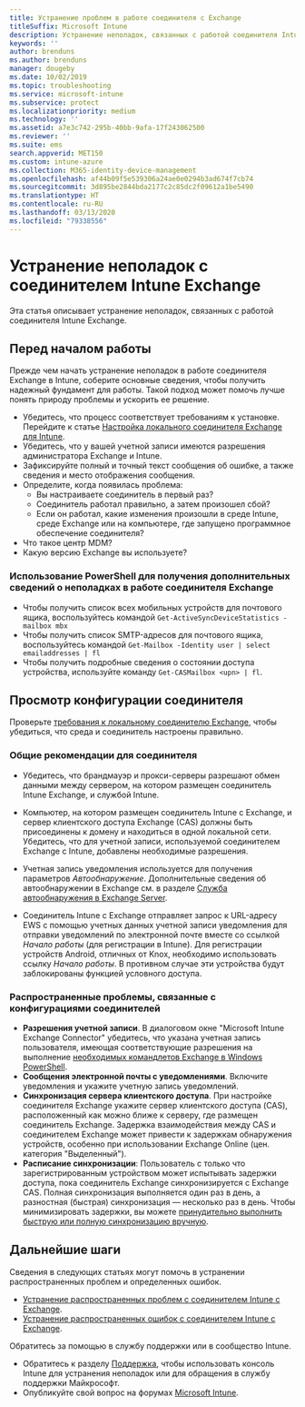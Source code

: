 ```yaml
---
title: Устранение проблем в работе соединителя с Exchange
titleSuffix: Microsoft Intune
description: Устранение неполадок, связанных с работой соединителя Intune с локальной организацией Exchange.
keywords: ''
author: brenduns
ms.author: brenduns
manager: dougeby
ms.date: 10/02/2019
ms.topic: troubleshooting
ms.service: microsoft-intune
ms.subservice: protect
ms.localizationpriority: medium
ms.technology: ''
ms.assetid: a7e3c742-295b-40bb-9afa-17f243062500
ms.reviewer: ''
ms.suite: ems
search.appverid: MET150
ms.custom: intune-azure
ms.collection: M365-identity-device-management
ms.openlocfilehash: af44b09f5e539306a24ae0e0294b3ad674f7cb74
ms.sourcegitcommit: 3d895be2844bda2177c2c85dc2f09612a1be5490
ms.translationtype: HT
ms.contentlocale: ru-RU
ms.lasthandoff: 03/13/2020
ms.locfileid: "79338556"
---
```

# <a name="troubleshoot-the-intune-exchange-connector"></a>Устранение неполадок с соединителем Intune Exchange

Эта статья описывает устранение неполадок, связанных с работой соединителя Intune Exchange.

## <a name="before-you-start"></a>Перед началом работы

Прежде чем начать устранение неполадок в работе соединителя Exchange в Intune, соберите основные сведения, чтобы получить надежный фундамент для работы. Такой подход может помочь лучше понять природу проблемы и ускорить ее решение.

- Убедитесь, что процесс соответствует требованиям к установке. Перейдите к статье [Настройка локального соединителя Exchange для Intune](exchange-connector-install.md).
- Убедитесь, что у вашей учетной записи имеются разрешения администратора Exchange и Intune.
- Зафиксируйте полный и точный текст сообщения об ошибке, а также сведения и место отображения сообщения.
- Определите, когда появилась проблема: 
  - Вы настраиваете соединитель в первый раз? 
  - Соединитель работал правильно, а затем произошел сбой?
  - Если он работал, какие изменения произошли в среде Intune, среде Exchange или на компьютере, где запущено программное обеспечение соединителя?
- Что такое центр MDM?
- Какую версию Exchange вы используете?

### <a name="use-powershell-to-get-more-data-on-exchange-connector-issues"></a>Использование PowerShell для получения дополнительных сведений о неполадках в работе соединителя Exchange

- Чтобы получить список всех мобильных устройств для почтового ящика, воспользуйтесь командой `Get-ActiveSyncDeviceStatistics -mailbox mbx`
- Чтобы получить список SMTP-адресов для почтового ящика, воспользуйтесь командой `Get-Mailbox -Identity user | select emailaddresses | fl`
- Чтобы получить подробные сведения о состоянии доступа устройства, используйте команду `Get-CASMailbox <upn> | fl`.

## <a name="review-the-connector-configuration"></a>Просмотр конфигурации соединителя

Проверьте [требования к локальному соединителю Exchange](exchange-connector-install.md#intune-exchange-connector-requirements), чтобы убедиться, что среда и соединитель настроены правильно. 

### <a name="general-considerations-for-the-connector"></a>Общие рекомендации для соединителя

- Убедитесь, что брандмауэр и прокси-серверы разрешают обмен данными между сервером, на котором размещен соединитель Intune Exchange, и службой Intune.

- Компьютер, на котором размещен соединитель Intune с Exchange, и сервер клиентского доступа Exchange (CAS) должны быть присоединены к домену и находиться в одной локальной сети. Убедитесь, что для учетной записи, используемой соединителем Exchange с Intune, добавлены необходимые разрешения.

- Учетная запись уведомления используется для получения параметров *Автообнаружение*. Дополнительные сведения об автообнаружении в Exchange см. в разделе [Служба автообнаружения в Exchange Server](https://docs.microsoft.com/exchange/architecture/client-access/autodiscover?view=exchserver-2016).

- Соединитель Intune с Exchange отправляет запрос к URL-адресу EWS с помощью учетных данных учетной записи уведомления для отправки уведомлений по электронной почте вместе со ссылкой *Начало работы* (для регистрации в Intune). Для регистрации устройств Android, отличных от Knox, необходимо использовать ссылку *Начало работы*. В противном случае эти устройства будут заблокированы функцией условного доступа.

### <a name="common-issues-for-connector-configurations"></a>Распространенные проблемы, связанные с конфигурациями соединителей

- **Разрешения учетной записи**. В диалоговом окне "Microsoft Intune Exchange Connector" убедитесь, что указана учетная запись пользователя, имеющая соответствующие разрешения на выполнение [необходимых командлетов Exchange в Windows PowerShell](exchange-connector-install.md#exchange-cmdlet-requirements).
- **Сообщения электронной почты с уведомлениями**. Включите уведомления и укажите учетную запись уведомлений.
- **Синхронизация сервера клиентского доступа**. При настройке соединителя Exchange укажите сервер клиентского доступа (CAS), расположенный как можно ближе к серверу, где размещен соединитель Exchange. Задержка взаимодействия между CAS и соединителем Exchange может привести к задержкам обнаружения устройств, особенно при использовании Exchange Online (цен. категория "Выделенный").
- **Расписание синхронизации**: Пользователь с только что зарегистрированным устройством может испытывать задержки доступа, пока соединитель Exchange синхронизируется с Exchange CAS. Полная синхронизация выполняется один раз в день, а разностная (быстрая) синхронизация — несколько раз в день. Чтобы минимизировать задержки, вы можете [принудительно выполнить быструю или полную синхронизацию вручную](exchange-connector-install.md#manually-force-a-quick-sync-or-full-sync).

## <a name="next-steps"></a>Дальнейшие шаги
Сведения в следующих статьях могут помочь в устранении распространенных проблем и определенных ошибок.

- [Устранение распространенных проблем с соединителем Intune с Exchange](troubleshoot-exchange-connector-common-problems.md).
- [Устранение распространенных ошибок с соединителем Intune с Exchange](troubleshoot-exchange-connector-common-errors.md).

Обратитесь за помощью в службу поддержки или в сообщество Intune.

- Обратитесь к разделу [Поддержка](../fundamentals/get-support.md), чтобы использовать консоль Intune для устранения неполадок или для обращения в службу поддержки Майкрософт. 
- Опубликуйте свой вопрос на форумах [Microsoft Intune](https://social.technet.microsoft.com/Forums/en-US/home?forum=microsoftintuneprod).  
